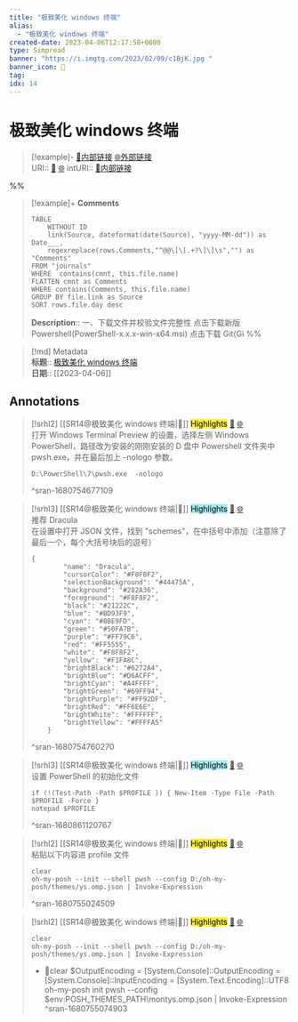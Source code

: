 ```yaml
---
title: "极致美化 windows 终端"
alias: 
  - "极致美化 windows 终端"
created-date: 2023-04-06T12:17:58+0800
type: Simpread
banner: "https://i.imgtg.com/2023/02/09/c1BjK.jpg "
banner_icon: 🔖
tag: 
idx: 14
---
```


# 极致美化 windows 终端

> [!example]- [🧷内部链接](<http://localhost:7026/unread/14>) [🌐外部链接](<https://www.stepbystep.cf/archives/beautify-windows-terminal/>)    
> URI:: [🧷](<http://localhost:7026/unread/14>) [🌐](<https://www.stepbystep.cf/archives/beautify-windows-terminal/>) 
> intURI:: [🧷内部链接](<http://localhost:7026/reading/14>)

%%
> [!example]+ **Comments**  
> ```dataview
> TABLE 
>     WITHOUT ID
>     link(Source, dateformat(date(Source), "yyyy-MM-dd")) as Date___, 
>     regexreplace(rows.Comments,"^@@\[\[.+?\]\]\s","") as "Comments"
> FROM "journals"
> WHERE  contains(cmnt, this.file.name)
> FLATTEN cmnt as Comments
> WHERE contains(Comments, this.file.name)
> GROUP BY file.link as Source
> SORT rows.file.day desc
> ```
>  **Description**:: 一、下载文件并校验文件完整性 点击下载新版 Powershell(PowerShell-x.x.x-win-x64.msi) 点击下载 Git(Gi
%%

> [!md] Metadata  
> **标题**:: [极致美化 windows 终端](https://www.stepbystep.cf/archives/beautify-windows-terminal/)  
> **日期**:: [[2023-04-06]]  

## Annotations


> [!srhl2] [[SR14@极致美化 windows 终端|📄]] <mark style="background-color: #ffeb3b">Highlights</mark> [🧷](<http://localhost:7026/unread/14#id=1680754677109>) [🌐](<http://localhost:7026/reading/14#id=1680754677109>)   
> 打开 Windows Terminal Preview 的设置，选择左侧 Windows PowerShell，路径改为安装的刚刚安装的 D 盘中 Powershell 文件夹中 pwsh.exe，并在最后加上 -nologo 参数。
> 
>   
> 
>   
> 
> ```
> D:\PowerShell\7\pwsh.exe  -nologo
> ```
> ^sran-1680754677109
 
> [!srhl3] [[SR14@极致美化 windows 终端|📄]] <mark style="background-color: #a2e9f2">Highlights</mark> [🧷](<http://localhost:7026/unread/14#id=1680754760270>) [🌐](<http://localhost:7026/reading/14#id=1680754760270>)   
> 推荐 Dracula  
> 在设置中打开 JSON 文件，找到 "schemes"，在中括号中添加（注意除了最后一个，每个大括号块后的逗号）
> 
>   
> 
>   
> 
> ```
> {  
>         "name": "Dracula",  
>         "cursorColor": "#F8F8F2",  
>         "selectionBackground": "#44475A",  
>         "background": "#282A36",  
>         "foreground": "#F8F8F2",  
>         "black": "#21222C",  
>         "blue": "#BD93F9",  
>         "cyan": "#8BE9FD",  
>         "green": "#50FA7B",  
>         "purple": "#FF79C6",  
>         "red": "#FF5555",  
>         "white": "#F8F8F2",  
>         "yellow": "#F1FA8C",  
>         "brightBlack": "#6272A4",  
>         "brightBlue": "#D6ACFF",  
>         "brightCyan": "#A4FFFF",  
>         "brightGreen": "#69FF94",  
>         "brightPurple": "#FF92DF",  
>         "brightRed": "#FF6E6E",  
>         "brightWhite": "#FFFFFF",  
>         "brightYellow": "#FFFFA5"  
>     }
> ```
> ^sran-1680754760270
 
> [!srhl3] [[SR14@极致美化 windows 终端|📄]] <mark style="background-color: #a2e9f2">Highlights</mark> [🧷](<http://localhost:7026/unread/14#id=1680861120767>) [🌐](<http://localhost:7026/reading/14#id=1680861120767>)   
> 设置 PowerShell 的初始化文件
> 
>   
> 
>   
> 
> ```
> if (!(Test-Path -Path $PROFILE )) { New-Item -Type File -Path $PROFILE -Force }  
> notepad $PROFILE
> ```
> ^sran-1680861120767
 
> [!srhl2] [[SR14@极致美化 windows 终端|📄]] <mark style="background-color: #ffeb3b">Highlights</mark> [🧷](<http://localhost:7026/unread/14#id=1680755024509>) [🌐](<http://localhost:7026/reading/14#id=1680755024509>)   
> 粘贴以下内容进 profile 文件
> 
>   
> 
>   
> 
> ```
> clear  
> oh-my-posh --init --shell pwsh --config D:/oh-my-posh/themes/ys.omp.json | Invoke-Expression
> ```
> ^sran-1680755024509
 
> [!srhl2] [[SR14@极致美化 windows 终端|📄]] <mark style="background-color: #ffeb3b">Highlights</mark> [🧷](<http://localhost:7026/unread/14#id=1680755074903>) [🌐](<http://localhost:7026/reading/14#id=1680755074903>)   
> ```  
> clear  
> oh-my-posh --init --shell pwsh --config D:/oh-my-posh/themes/ys.omp.json | Invoke-Expression  
> ```
>  
> - 📝clear
$OutputEncoding = [System.Console]::OutputEncoding = [System.Console]::InputEncoding = [System.Text.Encoding]::UTF8
oh-my-posh init pwsh --config $env:POSH_THEMES_PATH\montys.omp.json | Invoke-Expression
> ^sran-1680755074903
 
 